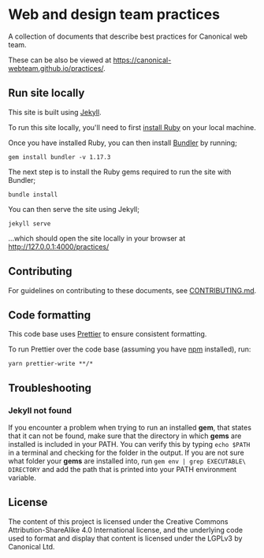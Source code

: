 # Web and design team practices

A collection of documents that describe best practices for Canonical web team.

These can be also be viewed at https://canonical-webteam.github.io/practices/.

## Run site locally

This site is built using [Jekyll](https://jekyllrb.com/).

To run this site locally, you'll need to first [install Ruby](https://www.ruby-lang.org/en/documentation/installation/) on your local machine.

Once you have installed Ruby, you can then install [Bundler](https://bundler.io) by running;

```
gem install bundler -v 1.17.3
```

The next step is to install the Ruby gems required to run the site with Bundler;

```
bundle install
```

You can then serve the site using Jekyll;

```
jekyll serve
```

...which should open the site locally in your browser at http://127.0.0.1:4000/practices/

## Contributing

For guidelines on contributing to these documents, see [CONTRIBUTING.md](CONTRIBUTING.md).

## Code formatting

This code base uses [Prettier](https://prettier.io) to ensure consistent formatting.

To run Prettier over the code base (assuming you have [npm](https://www.npmjs.com) installed), run:

```
yarn prettier-write **/*
```

## Troubleshooting

### Jekyll not found

If you encounter a problem when trying to run an installed **gem**, that states that it can not be found, make sure that the directory in which **gems** are installed is included in your PATH.
You can verify this by typing `echo $PATH` in a terminal and checking for the folder in the output.
If you are not sure what folder your **gems** are installed into, run `gem env | grep EXECUTABLE\ DIRECTORY` and add the path that is printed into your PATH environment variable.

## License

The content of this project is licensed under the Creative Commons Attribution-ShareAlike 4.0 International license, and the underlying code used to format and display that content is licensed under the LGPLv3 by Canonical Ltd.
